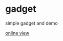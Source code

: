 # gadget
simple gadget and demo

<a href="http://oz2xmm2l3.bkt.clouddn.com/index.html" target="_blank">online view</a>
